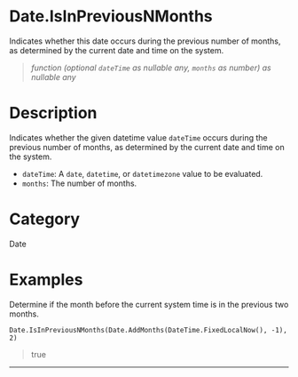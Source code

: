 # Date.IsInPreviousNMonths
Indicates whether this date occurs during the previous number of months, as determined by the current date and time on the system.
> _function (optional <code>dateTime</code> as nullable any, <code>months</code> as number) as nullable any_

# Description 
Indicates whether the given datetime value <code>dateTime</code> occurs during the previous number of months, as determined by the current date and time on the system.
      <ul>
      <li><code>dateTime</code>: A <code>date</code>, <code>datetime</code>, or <code>datetimezone</code> value to be evaluated.</li>
      <li><code>months</code>: The number of months.</li>
      </ul>
# Category 
Date
# Examples 
Determine if the month before the current system time is in the previous two months.
```
Date.IsInPreviousNMonths(Date.AddMonths(DateTime.FixedLocalNow(), -1), 2)
```
> true
***
